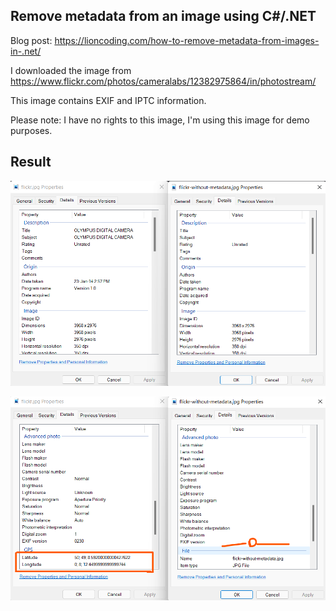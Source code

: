 ## Remove metadata from an image using C#/.NET
Blog post: https://lioncoding.com/how-to-remove-metadata-from-images-in-.net/

I downloaded the image from https://www.flickr.com/photos/cameralabs/12382975864/in/photostream/

This image contains EXIF and IPTC information.

Please note: I have no rights to this image, I'm using this image for demo purposes.

## Result

![](assets/1.png)

![](assets/2.png)
